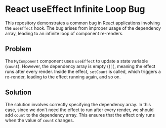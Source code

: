 # React useEffect Infinite Loop Bug

This repository demonstrates a common bug in React applications involving the `useEffect` hook.  The bug arises from improper usage of the dependency array, leading to an infinite loop of component re-renders.

## Problem

The `MyComponent` component uses `useEffect` to update a state variable (`count`). However, the dependency array is empty (`[]`), meaning the effect runs after every render.  Inside the effect, `setCount` is called, which triggers a re-render, leading to the effect running again, and so on. 

## Solution

The solution involves correctly specifying the dependency array. In this case, since we don't need the effect to run after every render, we should add `count` to the dependency array. This ensures that the effect only runs when the value of `count` changes.